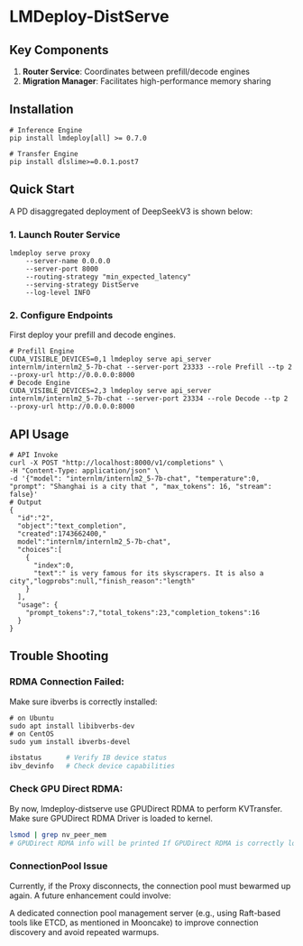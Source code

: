 # LMDeploy-DistServe

## Key Components

1. ​**Router Service**: Coordinates between prefill/decode engines
2. ​**Migration Manager**: Facilitates high-performance memory sharing

## Installation

```
# Inference Engine
pip install lmdeploy[all] >= 0.7.0

# Transfer Engine
pip install dlslime>=0.0.1.post7
```

## Quick Start

A PD disaggregated deployment of DeepSeekV3 is shown below:

### 1. Launch Router Service

```shell
lmdeploy serve proxy
    --server-name 0.0.0.0
    --server-port 8000
    --routing-strategy "min_expected_latency"
    --serving-strategy DistServe
    --log-level INFO
```

### 2. Configure Endpoints

First deploy your prefill and decode engines.

```shell
# Prefill Engine
CUDA_VISIBLE_DEVICES=0,1 lmdeploy serve api_server internlm/internlm2_5-7b-chat --server-port 23333 --role Prefill --tp 2 --proxy-url http://0.0.0.0:8000
# Decode Engine
CUDA_VISIBLE_DEVICES=2,3 lmdeploy serve api_server internlm/internlm2_5-7b-chat --server-port 23334 --role Decode --tp 2 --proxy-url http://0.0.0.0:8000
```

## API Usage

```shell
# API Invoke
curl -X POST "http://localhost:8000/v1/completions" \
-H "Content-Type: application/json" \
-d '{"model": "internlm/internlm2_5-7b-chat", "temperature":0, "prompt": "Shanghai is a city that ", "max_tokens": 16, "stream": false}'
# Output
{
  "id":"2",
  "object":"text_completion",
  "created":1743662400,"
  model":"internlm/internlm2_5-7b-chat",
  "choices":[
    {
      "index":0,
      "text":" is very famous for its skyscrapers. It is also a city","logprobs":null,"finish_reason":"length"
    }
  ],
  "usage": {
    "prompt_tokens":7,"total_tokens":23,"completion_tokens":16
  }
}
```

## Trouble Shooting

### RDMA Connection Failed:

Make sure ibverbs is correctly installed:

```
# on Ubuntu
sudo apt install libibverbs-dev
# on CentOS
sudo yum install ibverbs-devel
```

```bash
ibstatus      # Verify IB device status
ibv_devinfo   # Check device capabilities
```

### Check GPU Direct RDMA:

By now, lmdeploy-distserve use GPUDirect RDMA to perform KVTransfer. Make sure GPUDirect RDMA Driver is loaded to kernel.

```bash
lsmod | grep nv_peer_mem
# GPUDirect RDMA info will be printed If GPUDirect RDMA is correctly loaded.
```

### ConnectionPool Issue​​

Currently, if the ​​Proxy disconnects​​, the connection pool must be ​​warmed up again​​. A future enhancement could involve:

A ​​dedicated connection pool management server​​ (e.g., using ​​Raft-based tools like ETCD​​, as mentioned in ​​Mooncake​​) to improve ​​connection discovery​​ and avoid repeated warmups.
